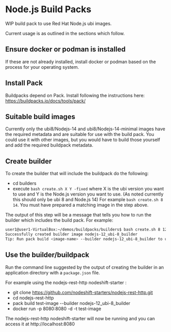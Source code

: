 # Node.js Build Packs 

WIP build pack to use Red Hat Node.js ubi images.

Current usage is as outlined in the sections which follow.


## Ensure docker or podman is installed

If these are not already installed, install docker or podman
based on the process for your operating system.

## Install Pack

Buildpacks depend on Pack. Install following the instructions
here: https://buildpacks.io/docs/tools/pack/


## Suitable build images

Currently only the ubi8/Nodejs-14 and ubi8/Nodejs-14-minimal
images have the required metadata and are suitable for use
with the build pack. You could use it with other images,
but you would have to build those yourself and add
the required buildpack metadata.

## Create builder

To create the builder that will include the buildpack
do the following:

* cd builders
* execute `bash create.sh X Y -fixed` where X is the ubi version
  you want to use and Y is the Node.js version you want to use.
  (As noted currently this should only be ubi 8 and Node.js 14)
  For example `bash create.sh 8 14`. You must have
  prepared a matching image in the step above.

The output of this step will be a message that tells you
how to run the builder which includes the build pack. For
example:

```bash
user1@user1-VirtualBox:~/demos/buildpacks/builders$ bash create.sh 8 12 -fixed
Successfully created builder image nodejs-12_ubi-8_builder
Tip: Run pack build <image-name> --builder nodejs-12_ubi-8_builder to use this builder
```

## Use the builder/buildpack

Run the command line suggested by the output of creating the
builder in an application directory with a `package.json` file.

For example using the nodejs-rest-http  nodeshift-starter :

* git clone https://github.com/nodeshift-starters/nodejs-rest-http.git
* cd nodejs-rest-http
* pack build test-image --builder nodejs-12_ubi-8_builder
* docker run -p 8080:8080 -d -t test-image

The nodejs-rest-http nodeshift-starter will now be running and you
can access it at http://localhost:8080



